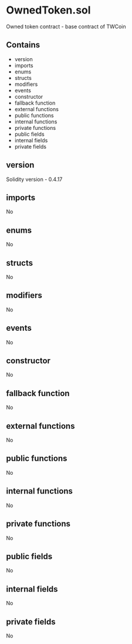 # OwnedToken.sol

Owned token contract - base contract of TWCoin

## Contains

* version
* imports
* enums
* structs
* modifiers
* events
* constructor
* fallback function
* external functions
* public functions
* internal functions
* private functions
* public fields
* internal fields
* private fields

## version

Solidity version - 0.4.17

## imports

No

## enums

No

## structs

No

## modifiers

No

## events

No

## constructor

No

## fallback function

No

## external functions

No

## public functions

No

## internal functions

No

## private functions

No

## public fields

No

## internal fields

No

## private fields

No